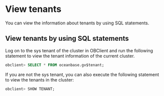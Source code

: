 View tenants 
=================================

You can view the information about tenants by using SQL statements. 

View tenants by using SQL statements 
---------------------------------------------------------

Log on to the sys tenant of the cluster in OBClient and run the following statement to view the tenant information of the current cluster. 

```sql
obclient> SELECT * FROM oceanbase.gv$tenant;
```



If you are not the sys tenant, you can also execute the following statement to view the tenants in the cluster: 

```sql
obclient> SHOW TENANT;
```






